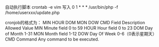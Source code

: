 自动执行脚本
crontab -e
vim 写入 0 1 * * * /usr/bin/php -f /home/userxxx/update.php

cronjob的格式为：
MIN HOUR DOM MON DOW CMD
Field	Description	Allowed Value
MIN	Minute field	0 to 59
HOUR	Hour field	0 to 23
DOM	Day of Month	1-31
MON	Month field	1-12
DOW	Day Of Week	0-6（0表示星期天）
CMD	Command	Any command to be executed.